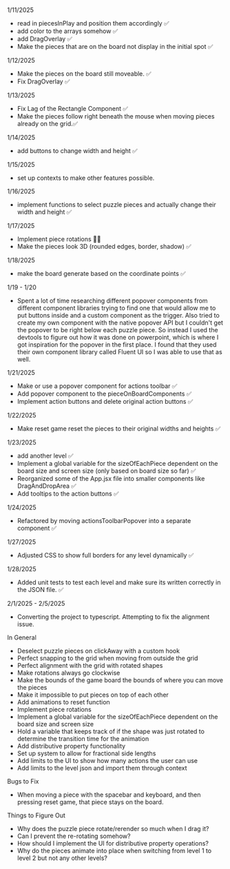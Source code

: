 1/11/2025

- read in piecesInPlay and position them accordingly ✅
- add color to the arrays somehow ✅
- add DragOverlay ✅
- Make the pieces that are on the board not display in the initial spot ✅

1/12/2025

- Make the pieces on the board still moveable. ✅
- Fix DragOverlay ✅

1/13/2025

- Fix Lag of the Rectangle Component ✅
- Make the pieces follow right beneath the mouse when moving pieces already on the grid.✅

1/14/2025

- add buttons to change width and height ✅

1/15/2025

- set up contexts to make other features possible.

1/16/2025

- implement functions to select puzzle pieces and actually change their width and height ✅

1/17/2025

- Implement piece rotations 😵‍💫
- Make the pieces look 3D (rounded edges, border, shadow) ✅

1/18/2025

- make the board generate based on the coordinate points ✅

1/19 - 1/20

- Spent a lot of time researching different popover components from different component libraries trying to find one that would allow me to put buttons inside and a custom component as the trigger. Also tried to create my own component with the native popover API but I couldn't get the popover to be right below each puzzle piece. So instead I used the devtools to figure out how it was done on powerpoint, which is where I got inspiration for the popover in the first place. I found that they used their own component library called Fluent UI so I was able to use that as well.

1/21/2025

- Make or use a popover component for actions toolbar ✅
- Add popover component to the pieceOnBoardComponents ✅
- Implement action buttons and delete original action buttons ✅

1/22/2025

- Make reset game reset the pieces to their original widths and heights ✅

1/23/2025

- add another level ✅
- Implement a global variable for the sizeOfEachPiece dependent on the board size and screen size (only based on board size so far) ✅
- Reorganized some of the App.jsx file into smaller components like DragAndDropArea ✅
- Add tooltips to the action buttons ✅

1/24/2025

- Refactored by moving actionsToolbarPopover into a separate component ✅

1/27/2025

- Adjusted CSS to show full borders for any level dynamically ✅

1/28/2025

- Added unit tests to test each level and make sure its written correctly in the JSON file. ✅

2/1/2025 - 2/5/2025

- Converting the project to typescript. Attempting to fix the alignment issue.

In General

- Deselect puzzle pieces on clickAway with a custom hook
- Perfect snapping to the grid when moving from outside the grid
- Perfect alignment with the grid with rotated shapes
- Make rotations always go clockwise
- Make the bounds of the game board the bounds of where you can move the pieces
- Make it impossible to put pieces on top of each other
- Add animations to reset function
- Implement piece rotations
- Implement a global variable for the sizeOfEachPiece dependent on the board size and screen size
- Hold a variable that keeps track of if the shape was just rotated to determine the transition time for the animation
- Add distributive property functionality
- Set up system to allow for fractional side lengths
- Add limits to the UI to show how many actions the user can use
- Add limits to the level json and import them through context

Bugs to Fix

- When moving a piece with the spacebar and keyboard, and then pressing reset game, that piece stays on the board.

Things to Figure Out

- Why does the puzzle piece rotate/rerender so much when I drag it?
- Can I prevent the re-rotating somehow?
- How should I implement the UI for distributive property operations?
- Why do the pieces animate into place when switching from level 1 to level 2 but not any other levels?
